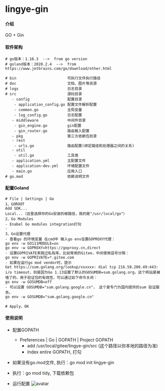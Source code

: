 # lingye-gin

#### 介绍
GO + Gin

#### 软件架构
```text
# go版本：1.16.3  -->  from go version
# goland版本：2020.2.4  -->  from https://www.jetbrains.com/go/download/other.html

# bin                       可执行文件执行路径
# doc                       文档、图片等资源
# logs                      日志目录
# src                       源码目录
   - config                 配置目录
    - application_config.go 配置文件解析配置
    - common.go             全局变量
    - log_config.go         日志配置
   - middleware             中间件目录
    - gin_engine.go         gin配置
    - gin_router.go         路由载入配置
   - pkg                    第三方依赖包目录
   - rest                   
    - urls.go               路由配置(绑定路径和处理器之间的关系)
   - util
    - util.go               工具类
   - application.yml        主配置文件
   - application-dev.yml    环境配置文件   
   - main.go                应用入口
# go.mod                    依赖说明文件
```

#### 配置Goland
```text
# File | Settings | Go
1、GOROOT
Add SDK...
Local...（这里选择你的Go安装的根路径，我的是"/usr/local/go"）
2、Go Modules
- Enabel Go modules integration打勾
- 
3、Go设置代理
- 查看go 的环境变量 在cmd中 输入go env设置GOPROXY代理：
go env -w GO111MODULE=on
go env -w GOPROXY=https://goproxy.cn,direct
- 设置GOPRIVATE来跳过私有库，比如常用的Gitee，中间使用逗号分隔：
go env -w GOPRIVATE=*.gitee.com
- 如果在运行go mod vendor时，提示Get https://sum.golang.org/lookup/xxxxxx: dial tcp 216.58.200.49:443: i/o timeout，则是因为Go 1.13设置了默认的GOSUMDB=sum.golang.org，这个网站是被墙了的，用于验证包的有效性，可以通过如下命令关闭：
go env -w GOSUMDB=off
- 可以设置 GOSUMDB="sum.golang.google.cn"， 这个是专门为国内提供的sum 验证服务。
go env -w GOSUMDB="sum.golang.google.cn"

# Apply，OK
```

#### 使用说明
- 配置GOPATH
  - Preferences | Go | GOPATH | Project GOPATH
    - add /usr/local/gitee/lingye-gin/src (这个路径以你本地的路径为准)
    - Index entire GOPATH, 打勾
    
- 如果没有go.mod文件, 执行：go mod init lingye-gin
- 执行：go mod tidy, 下载依赖包
- 运行配置
![avatar](./doc/images/build_config.png)